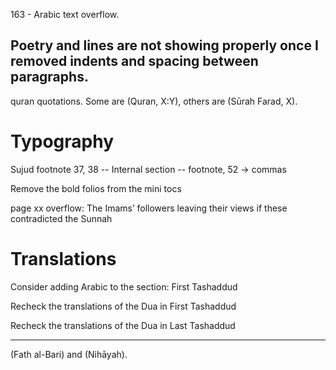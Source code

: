 163 - Arabic text overflow.

Poetry and lines are not showing properly once I removed indents and spacing between paragraphs.
---
quran quotations. Some are (Quran, X:Y), others are (Sūrah Farad, X).

# Typography
Sujud footnote 37, 38 -- Internal section
 -- footnote, 52 -> commas

Remove the bold folios from the mini tocs

page xx overflow:
The Imams’ followers leaving their views if these contradicted
the Sunnah

# Translations

Consider adding Arabic to the section: First Tashaddud

Recheck the translations of the Dua in First Tashaddud

Recheck the translations of the Dua in Last Tashaddud

---
(Fath al-Bari) and (Nihāyah).
